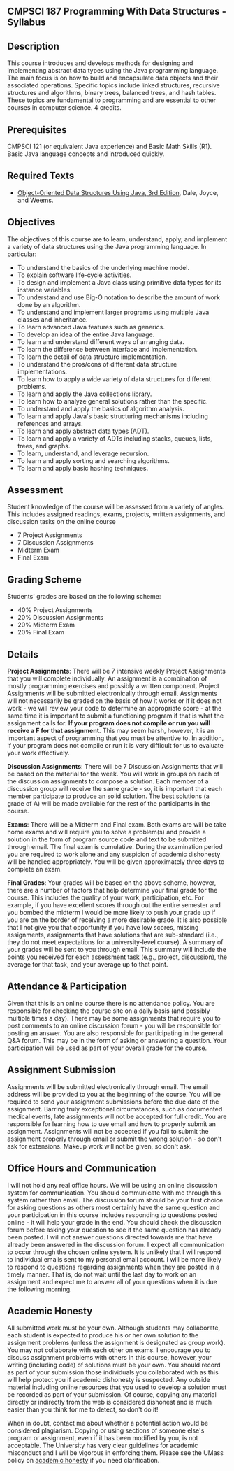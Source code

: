 ## CMPSCI 187 Programming With Data Structures - Syllabus

## Description
This course introduces and develops methods for designing and
implementing abstract data types using the Java programming
language. The main focus is on how to build and encapsulate data
objects and their associated operations. Specific topics include
linked structures, recursive structures and algorithms, binary trees,
balanced trees, and hash tables. These topics are fundamental to
programming and are essential to other courses in computer
science. 4 credits.

## Prerequisites
CMPSCI 121 (or equivalent Java experience) and Basic Math Skills
(R1). Basic Java language concepts and introduced quickly.

## Required Texts
- [Object-Oriented Data Structures Using Java, 3rd Edition][book],
  Dale, Joyce, and Weems.

## Objectives
The objectives of this course are to learn, understand, apply, and
implement a variety of data structures using the Java programming
language. In particular:

- To understand the basics of the underlying machine model.
- To explain software life-cycle activities.
- To design and implement a Java class using primitive data types for
  its instance variables.
- To understand and use Big-O notation to describe the amount of work
  done by an algorithm.
- To understand and implement larger programs using multiple Java
  classes and inheritance.
- To learn advanced Java features such as generics.
- To develop an idea of the entire Java language.
- To learn and understand different ways of arranging data.
- To learn the difference between interface and implementation.
- To learn the detail of data structure implementation.
- To understand the pros/cons of different data structure
  implementations.
- To learn how to apply a wide variety of data structures for
  different problems.
- To learn and apply the Java collections library.
- To learn how to analyze general solutions rather than the specific.
- To understand and apply the basics of algorithm analysis.
- To learn and apply Java's basic structuring mechanisms including
  references and arrays.
- To learn and apply abstract data types (ADT).
- To learn and apply a variety of ADTs including stacks, queues,
  lists, trees, and graphs.
- To learn, understand, and leverage recursion.
- To learn and apply sorting and searching algorithms.
- To learn and apply basic hashing techniques.

## Assessment
Student knowledge of the course will be assessed from a variety of
angles. This includes assigned readings, exams, projects, written
assignments, and discussion tasks on the online course

- 7 Project Assignments
- 7 Discussion Assignments
- Midterm Exam
- Final Exam

## Grading Scheme
Students' grades are based on the following scheme:

- 40% Project Assignments
- 20% Discussion Assignments
- 20% Midterm Exam
- 20% Final Exam

## Details
**Project Assignments**: There will be 7 intensive weekly Project Assignments
that you will complete individually. An assignment is a combination of mostly
programming exercises and possibly a written component. Project Assignments
will be submitted electronically through email. Assignments will not
necessarily be graded on the basis of how it works or if it does not work - we
will review your code to determine an appropriate score - at the same time it
is important to submit a functioning program if that is what the assignment
calls for. **If your program does not compile or run you will receive a F for
that assignment**. This may seem harsh, however, it is an important aspect of
programming that you must be attentive to. In addition, if your program does
not compile or run it is very difficult for us to evaluate your work
effectively.

**Discussion Assignments**: There will be 7 Discussion Assignments that will
be based on the material for the week. You will work in groups on each of the
discussion assignments to compose a solution. Each member of a discussion
group will receive the same grade - so, it is important that each member
participate to produce an solid solution. The best solutions (a grade of A)
will be made available for the rest of the participants in the course.

**Exams**: There will be a Midterm and Final exam. Both exams are will
be take home exams and will require you to solve a problem(s) and provide
a solution in the form of program source code and text to be submitted
through email. The final exam is cumulative. During the examination
period you are required to work alone and any suspicion of academic
dishonesty will be handled appropriately. You will be given approximately
three days to complete an exam.

**Final Grades**: Your grades will be based on the above scheme,
however, there are a number of factors that help determine your final
grade for the course. This includes the quality of your work,
participation, etc. For example, if you have excellent scores through
out the entire semester and you bombed the midterm I would be more
likely to push your grade up if you are on the border of receiving a
more desirable grade. It is also possible that I not give you that
opportunity if you have low scores, missing assignments, assignments
that have solutions that are sub-standard (i.e., they do not meet
expectations for a university-level course). A summary of your grades
will be sent to you through email. This summary will include the
points you received for each assessment task (e.g., project, discussion),
the average for that task, and your average up to that point.

## Attendance & Participation
Given that this is an online course there is no attendance policy. You are
responsible for checking the course site on a daily basis (and possibly
multiple times a day). There may be some assignments that require you to post
comments to an online discussion forum - you will be responsible for posting
an answer. You are also responsible for participating in the general Q&A forum.
This may be in the form of asking or answering a question. Your
participation will be used as part of your overall grade for the course.

## Assignment Submission
Assignments will be submitted electronically through email. The email address
will be provided to you at the beginning of the course. You will be required
to send your assignment submissions before the due date of the assignment.
Barring truly exceptional circumstances, such as documented medical events,
late assignments will not be accepted for full credit. You are responsible for
learning how to use email and how to properly submit an assignment.
Assignments will not be accepted if you fail to submit the assignment properly
through email or submit the wrong solution - so don't ask for extensions.
Makeup work will not be given, so don't ask.

## Office Hours and Communication
I will not hold any real office hours. We will be using an online discussion
system for communication. You should communicate with me through this system
rather than email. The discussion forum should be your first choice for asking
questions as others most certainly have the same question and your
participation in this course includes responding to questions posted online -
it will help your grade in the end. You should check the discussion forum
before asking your question to see if the same question has already been
posted. I will not answer questions directed towards me that have already been
answered in the discussion forum. I expect all communication to occur through
the chosen online system. It is unlikely that I will respond to
individual emails sent to my personal email account. I will be more likely to
respond to questions regarding assignments when they are posted in a timely
manner. That is, do not wait until the last day to work on an assignment and
expect me to answer all of your questions when it is due the following
morning.

## Academic Honesty
All submitted work must be your own. Although students may collaborate, each
student is expected to produce his or her own solution to the assignment
problems (unless the assignment is designated as group work). You may not
collaborate with each other on exams. I encourage you to discuss assignment
problems with others in this course, however, your writing (including code) of
solutions must be your own. You should record as part of your submission those
individuals you collaborated with as this will help protect you if academic
dishonesty is suspected. Any outside material including online resources that
you used to develop a solution must be recorded as part of your submission. Of
course, copying any material directly or indirectly from the web is considered
dishonest and is much easier than you think for me to detect, so don't do it!

When in doubt, contact me about whether a potential action would be
considered plagiarism. Copying or using sections of someone else's
program or assignment, even if it has been modified by you, is not
acceptable. The University has very clear guidelines for academic
misconduct and I will be vigorous in enforcing them. Please see the
UMass policy on [academic honesty][honesty] if you need clarification.

[book]: http://www.amazon.com/Object-Oriented-Data-Structures-Using-Java/dp/1449613543/ref=pd_sim_b_2
[honesty]: http://www.umass.edu/dean_students/codeofconduct/acadhonesty/#B

